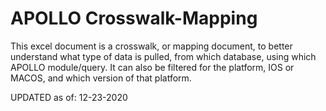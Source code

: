 # APOLLO Crosswalk-Mapping
 This excel document is a crosswalk, or mapping document, to better understand what type of data is pulled, from which database, using which APOLLO module/query. It can also be filtered for the platform, IOS or MACOS, and which version of that platform.
 
 UPDATED as of: 12-23-2020
